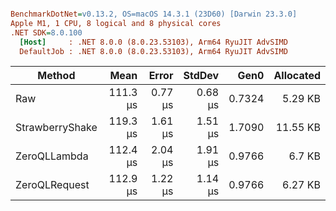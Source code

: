 ``` ini

BenchmarkDotNet=v0.13.2, OS=macOS 14.3.1 (23D60) [Darwin 23.3.0]
Apple M1, 1 CPU, 8 logical and 8 physical cores
.NET SDK=8.0.100
  [Host]     : .NET 8.0.0 (8.0.23.53103), Arm64 RyuJIT AdvSIMD
  DefaultJob : .NET 8.0.0 (8.0.23.53103), Arm64 RyuJIT AdvSIMD


```
| Method          |     Mean |   Error |  StdDev |   Gen0 | Allocated |
|-----------------|---------:|--------:|--------:|-------:|----------:|
| Raw             | 111.3 μs | 0.77 μs | 0.68 μs | 0.7324 |   5.29 KB |
| StrawberryShake | 119.3 μs | 1.61 μs | 1.51 μs | 1.7090 |  11.55 KB |
| ZeroQLLambda    | 112.4 μs | 2.04 μs | 1.91 μs | 0.9766 |    6.7 KB |
| ZeroQLRequest   | 112.9 μs | 1.22 μs | 1.14 μs | 0.9766 |   6.27 KB |
